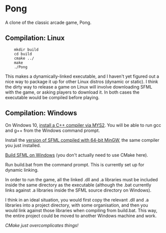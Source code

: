 # Pong

A clone of the classic arcade game, Pong.

## Compilation: Linux

        mkdir build
        cd build
        cmake ../
        make
        ./Pong

This makes a dynamically-linked executable, and I haven't yet figured out a nice
way to package it up for other Linux distros (dynamic or static). I think the dirty
way to release a game on Linux will involve downloading SFML with the game, or asking
players to download it. In both cases the executable would be compiled before
playing.

## Compilation: Windows

On Windows 10, [install a C++ compiler via MYS2](https://code.visualstudio.com/docs/cpp/config-mingw). You will be able to run gcc and g++ from the Windows command prompt.

Install the [version of SFML compiled with 64-bit MinGW](https://www.sfml-dev.org/download/sfml/2.5.1/), 
the same compiler you just installed.

[Build SFML on Windows](https://www.sfml-dev.org/tutorials/2.5/compile-with-cmake.php) (you don't actually need to use CMake here).

Run build.bat from the command prompt. This is currently set up for dynamic linking.

In order to run the game, all the linked .dll and .a libraries must be included
inside the same directory as the executable (although the .bat currently links
against .a libraries inside the SFML source directory on Windows).

I think in an ideal situation, you would first copy the relevant .dll and .a
libraries into a project directory, with some organisation, and then you would
link against those libraries when compiling from build.bat. This way, the entire
project could be moved to another Windows machine and work.

*CMake just overcomplicates things!*
